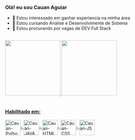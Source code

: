 ### Olá! eu sou Cauan Aguiar

- 👀 Estou interessado em ganhar experiencia na minha área
- 🌱 Estou cursando Analise e Desenvolvimente de Sistema
- 💞️ Estou procurando por vagas de DEV Full Stack
<br>
<div>
  <a href="https://beacons.ai/CauanLAguiar214210">
  <img height="180em" src="https://github-readme-stats.vercel.app/api?username=CauanLAguiar214210&show_icons=true&theme=github_dark&incluide_all_comits=true&count_private=true"/>
  <img height="180em" src="https://github-readme-stats.vercel.app/api/top-langs/?username=CauanLAguiar214210&layout=compact&langs_count=16&theme=github_dark"/>
 </div>
 <div style="display: inline block"><br>
  <h3>Habilitado em:</h3>
  <img align="center" alt="Cauan-Python" height="50" width="50" src="https://cdn.jsdelivr.net/gh/devicons/devicon/icons/python/python-original-wordmark.svg" />-
  <img align="center" alt="Cauan-JAVA" height="50" width="50" src="https://cdn.jsdelivr.net/gh/devicons/devicon/icons/java/java-original.svg" />-
  <img align="center" alt="Cauan-HTML" height="50" width="50" src="https://cdn.jsdelivr.net/gh/devicons/devicon/icons/html5/html5-original.svg"/>-
  <img align="center" alt="Cauan-CSS" height="50" width="50" src="https://cdn.jsdelivr.net/gh/devicons/devicon/icons/css3/css3-original.svg" />-
  <img align="center" alt="Cauan-JS" height="50" width="50" src="https://cdn.jsdelivr.net/gh/devicons/devicon/icons/javascript/javascript-original.svg" />
  </div>
  <br>
 <div>
<!--ale comigo em:</h3>
 <a href="mail/u/0/#inbox" target="_blank"> <img src:"https://img.shields.io/badge/Gmail-D14836?style=for-the-badge&logo=gmail&logoColor=white"  target="_blank"></a>
 <a href="https://www.linkedin.com/in/cauan-l-aguiar-a84279223/" target="_blank"> <img src:"https://img.shields.io/badge/LinkedIn-0077B5?style=for-the-badge&logo=linkedin&logoColor=white" target="_blank"></a>
   
</div>  
                                                                                                                                                                                                                                                                                              
  ![Snake animation](https://github.com/CauanLAguiar214210/CauanLAguiar214210/blob/output/github-contribution-grid-snake.svg) -->                                                                                                                                   
